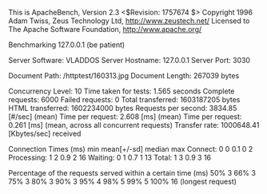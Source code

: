 This is ApacheBench, Version 2.3 <$Revision: 1757674 $>
Copyright 1996 Adam Twiss, Zeus Technology Ltd, http://www.zeustech.net/
Licensed to The Apache Software Foundation, http://www.apache.org/

Benchmarking 127.0.0.1 (be patient)


Server Software:        VLADDOS
Server Hostname:        127.0.0.1
Server Port:            3030

Document Path:          /httptest/160313.jpg
Document Length:        267039 bytes

Concurrency Level:      10
Time taken for tests:   1.565 seconds
Complete requests:      6000
Failed requests:        0
Total transferred:      1603187205 bytes
HTML transferred:       1602234000 bytes
Requests per second:    3834.85 [#/sec] (mean)
Time per request:       2.608 [ms] (mean)
Time per request:       0.261 [ms] (mean, across all concurrent requests)
Transfer rate:          1000648.41 [Kbytes/sec] received

Connection Times (ms)
              min  mean[+/-sd] median   max
Connect:        0    0   0.1      0       2
Processing:     1    2   0.9      2      16
Waiting:        0    1   0.7      1      13
Total:          1    3   0.9      3      16

Percentage of the requests served within a certain time (ms)
  50%      3
  66%      3
  75%      3
  80%      3
  90%      3
  95%      4
  98%      5
  99%      5
 100%     16 (longest request)
